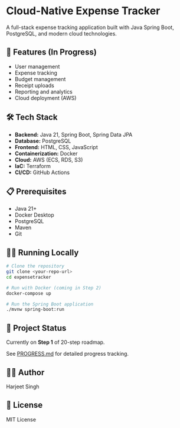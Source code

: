 # Cloud-Native Expense Tracker

A full-stack expense tracking application built with Java Spring Boot, PostgreSQL, and modern cloud technologies.

## 🚀 Features (In Progress)
- User management
- Expense tracking
- Budget management
- Receipt uploads
- Reporting and analytics
- Cloud deployment (AWS)

## 🛠️ Tech Stack
- **Backend:** Java 21, Spring Boot, Spring Data JPA
- **Database:** PostgreSQL
- **Frontend:** HTML, CSS, JavaScript
- **Containerization:** Docker
- **Cloud:** AWS (ECS, RDS, S3)
- **IaC:** Terraform
- **CI/CD:** GitHub Actions

## 📋 Prerequisites
- Java 21+
- Docker Desktop
- PostgreSQL
- Maven
- Git

## 🏃‍♂️ Running Locally
```bash
# Clone the repository
git clone <your-repo-url>
cd expensetracker

# Run with Docker (coming in Step 2)
docker-compose up

# Run the Spring Boot application
./mvnw spring-boot:run
```

## 📝 Project Status
Currently on **Step 1** of 20-step roadmap.

See [PROGRESS.md](PROGRESS.md) for detailed progress tracking.

## 👨‍💻 Author
Harjeet Singh

## 📄 License
MIT License